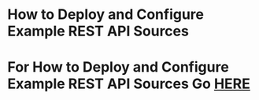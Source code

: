 # How to Deploy and Configure Example REST API Sources
# For How to Deploy and Configure Example REST API Sources Go [HERE]([https://github.com/CrowdStrike/CrowdStream_and_Cribl-Stream_CrowdStrike_Wiki/wiki/How-to-Deploy-and-Configure-Example-REST-API-Sources](https://github.com/CrowdStrike/CrowdStream_and_Cribl-Stream_CrowdStrike_Wiki/wiki/How-to-Deploy-Event-Breakers)https://github.com/CrowdStrike/CrowdStream_and_Cribl-Stream_CrowdStrike_Wiki/wiki/How-to-Deploy-Event-Breakers)
